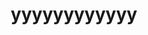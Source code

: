 ﻿---
title: yyyyyyyyyyyy
description: yyyy
issue: 20
status: Backlog
size: M
estimate: 10
devHours: 9
qaHours: 1
plannedStart: '2025-09-02'
plannedEnd: '2025-09-22'
actualStart: '2025-09-23'
actualEnd: '2025-09-27'
assignees:
  - sctgithub
labels:
  - enhancement
  - bug
priority: High
sprint: Sprint 2
relationships:
  - #18
comments: |
  - Comment 1+++++++
---